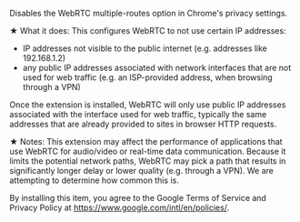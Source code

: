 Disables the WebRTC multiple-routes option in Chrome's privacy settings.

★ What it does:
This configures WebRTC to not use certain IP addresses:
- IP addresses not visible to the public internet (e.g. addresses like 192.168.1.2)
- any public IP addresses associated with network interfaces that are not used for web traffic (e.g. an ISP-provided address, when browsing through a VPN)
 
Once the extension is installed, WebRTC will only use public IP addresses associated with the interface used for web traffic, typically the same addresses that are already provided to sites in browser HTTP requests.

★ Notes:
This extension may affect the performance of applications that use WebRTC for audio/video or real-time data communication. Because it limits the potential network paths, WebRTC may pick a path that results in significantly longer delay or lower quality (e.g. through a VPN). We are attempting to determine how common this is.

By installing this item, you agree to the Google Terms of Service and Privacy Policy at https://www.google.com/intl/en/policies/.
